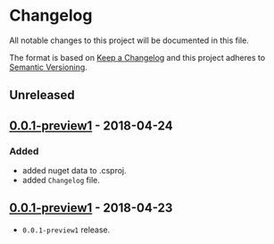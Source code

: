# Changelog
All notable changes to this project will be documented in this file.

The format is based on [Keep a Changelog](http://keepachangelog.com/en/1.0.0/)
and this project adheres to [Semantic Versioning](http://semver.org/spec/v2.0.0.html).

## Unreleased

## [0.0.1-preview1] - 2018-04-24
### Added
- added nuget data to .csproj.
- added `Changelog` file.

## [0.0.1-preview1] - 2018-04-23
- `0.0.1-preview1` release.

[0.0.1-preview1]: https://github.com/godsharp/Mina/releases/tag/0.0.1-preview1